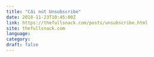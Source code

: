 ```yaml
---
title: "Cái nút Unsubscribe"
date: 2018-11-23T10:45:00Z
link: https://thefullsnack.com/posts/unsubscribe.html
site: thefullsnack.com
language: 
category:
draft: false
---
```


